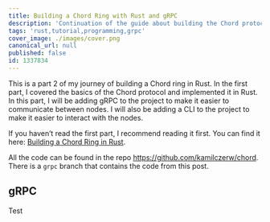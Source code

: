 ```yaml
---
title: Building a Chord Ring with Rust and gRPC
description: 'Continuation of the guide about building the Chord protocol in Rust, this time with gRPC.'
tags: 'rust,tutorial,programming,grpc'
cover_image: ./images/cover.png
canonical_url: null
published: false
id: 1337834
---
```


This is a part 2 of my journey of building a Chord ring in Rust. In the first part, I covered the basics of the Chord protocol and implemented it in Rust. In this part, I will be adding gRPC to the project to make it easier to communicate between nodes. I will also be adding a CLI to the project to make it easier to interact with the nodes.

If you haven’t read the first part, I recommend reading it first. You can find it here: [Building a Chord Ring in Rust](./building-chord-part-1.md).

All the code can be found in the repo https://github.com/kamilczerw/chord. There is a `grpc` branch that contains the code from this post.

## gRPC

Test
